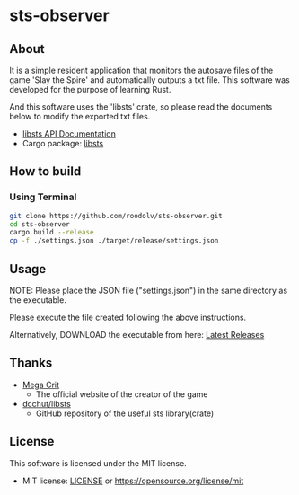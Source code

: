 # sts-observer

## About

It is a simple resident application that monitors the autosave files of the game 'Slay the Spire' and automatically outputs a txt file. This software was developed for the purpose of learning Rust.

And this software uses the 'libsts' crate, so please read the documents below to modify the exported txt files.

- [libsts API Documentation](https://docs.rs/libsts/)
- Cargo package: [libsts](https://crates.io/crates/libsts)

## How to build

### Using Terminal

```bash
git clone https://github.com/roodolv/sts-observer.git
cd sts-observer
cargo build --release
cp -f ./settings.json ./target/release/settings.json
```

## Usage

NOTE: Please place the JSON file ("settings.json") in the same directory as the executable.

Please execute the file created following the above instructions.

Alternatively, DOWNLOAD the executable from here:
[Latest Releases](https://github.com/roodolv/sts-observer/releases/latest)

## Thanks
- [Mega Crit](https://www.megacrit.com/)
    - The official website of the creator of the game
- [dcchut/libsts](https://github.com/dcchut/libsts)
    - GitHub repository of the useful sts library(crate)

## License
This software is licensed under the MIT license.
- MIT license: [LICENSE](LICENSE) or https://opensource.org/license/mit

